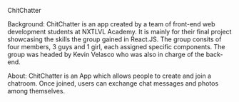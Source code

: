 ChitChatter

Background: ChitChatter is an app created by a team of front-end web development students at NXTLVL Academy. It is mainly for their final project showcasing the skills the group gained in React.JS. The group consits of four members, 3 guys and 1 girl, each assigned specific components. The group was headed by Kevin Velasco who was also in charge of the back-end.

About: ChitChatter is an App which allows people to create and join a chatroom. Once joined, users can exchange chat messages and photos among themselves.
